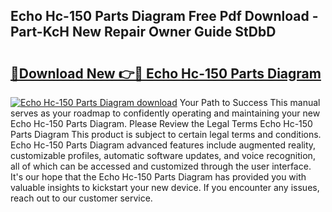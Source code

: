 ## Echo Hc-150 Parts Diagram Free Pdf Download - Part-KcH New Repair Owner Guide StDbD

# <h2><a href="http://dftdi5.blite.top/?on=Echo+Hc-150+Parts+Diagram">🔗Download New 👉🔴 Echo Hc-150 Parts Diagram</a></h2>

[![Echo Hc-150 Parts Diagram download](https://i.imgur.com/lujVjoI.png)](http://dftdi5.blite.top/?on=Echo+Hc-150+Parts+Diagram)
Your Path to Success This manual serves as your roadmap to confidently operating and maintaining your new Echo Hc-150 Parts Diagram. Please Review the Legal Terms Echo Hc-150 Parts Diagram This product is subject to certain legal terms and conditions. Echo Hc-150 Parts Diagram advanced features include augmented reality, customizable profiles, automatic software updates, and voice recognition, all of which can be accessed and customized through the user interface. It's our hope that the Echo Hc-150 Parts Diagram has provided you with valuable insights to kickstart your new device. If you encounter any issues, reach out to our customer service.
